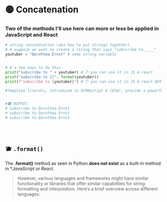 # 🟡 Concatenation

### Two of the methods I'll use here can more or less be applied in JavaScript and React



```python
# string concatenation (aka how to put strings together)
# # suppose we want to create a string that says "subscribe to ____"
youtuber = "Dorothea Ernst" # some string variable


# # a few ways to do this
print("subscribe to " + youtuber) # ✋ you can use it in JS & react
print("subscribe to {}". format(youtuber))
print(f"subscribe to {youtuber}") # ✋ you can use it in JS & react BUT, you dont use the f"", you will use the template literals: console.log(`subscribe to ${youtuber}`);

#Template literals, introduced in ECMAScript 6 (ES6), provide a powerful way to embed expressions inside strings using ${} placeholders. This is quite similar to Python's f-strings and is now widely used in modern JavaScript and React applications.


#🟧 OUTPUT:
# subscribe to Dorothea Ernst
# subscribe to Dorothea Ernst
# subscribe to Dorothea Ernst
```

<br>
<br>

## 🫐 `.format()`

The **.format()** method as seen in Python **does not exist** as a built-in method in **JavaScript or React*.

>However, various languages and frameworks might have similar functionality or libraries that offer similar capabilities for string formatting and interpolation. Here’s a brief overview across different languages: